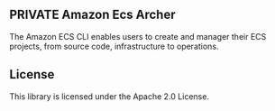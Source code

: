 ## PRIVATE Amazon Ecs Archer

The Amazon ECS CLI enables users to create and manager their ECS projects, from source code, infrastructure to operations.

## License

This library is licensed under the Apache 2.0 License. 
